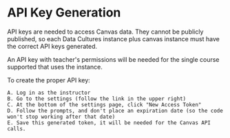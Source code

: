 # API Key Generation

API keys are needed to access Canvas data. They cannot be publicly published, so each Data Cultures instance plus canvas instance must have the correct API keys generated.

An API key with teacher's permissions will be needed for the single course supported that uses the instance.

To create the proper API key:

    A. Log in as the instructor
    B. Go to the settings (follow the link in the upper right)
    C. At the bottom of the settings page, click "New Access Token"
    D. Follow the prompts, and don't place an expiration date (so the code won't stop working after that date)
    E. Save this generated token, it will be needed for the Canvas API calls.
